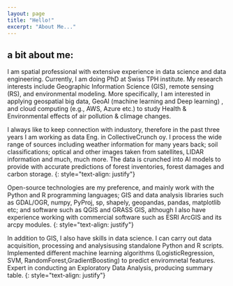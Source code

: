 ```yaml
---
layout: page
title: "Hello!"
excerpt: "About Me..."
---
```


## a bit about me:
I am spatial professional with extensive experience in data science and data engineering. Currently, I am doing PhD at Swiss TPH institute. My research interests include Geographic Information Science (GIS), remote sensing (RS), and environmental modeling. More specifically, I am interested in applying geospatial big data, GeoAI (machine learning and Deep learning) , and cloud computing (e.g., AWS, Azure etc.) to study Health & Environmental effects of air pollution & climage changes.

I always like to keep connection with industory, therefore in the past three years I am working as data Eng. in CollectiveCrunch oy. I process the wide range of sources including weather information for many years back; soil classifications; optical and other images taken from satellites, LIDAR information and much, much more. The data is crunched into AI models to provide with accurate predictions of forest inventories, forest damages and carbon storage.
{: style="text-align: justify"}

Open-source technologies are my preference, and mainly work with the Python and R programming languages; GIS and data analysis libraries such as GDAL/OGR, numpy, PyProj, sp, shapely, geopandas, pandas, matplotlib etc; and software such as QGIS and GRASS GIS, although I also have experience working with commercial software such as ESRI ArcGIS and its arcpy modules.
{: style="text-align: justify"}

In addition to GIS, I also have skills in data science. I can carry out data acquisition, processing and analysisusing standalone Python and R scripts. Implemented different machine learning algorithms (LogisticRegression, SVM, RandomForest,GradientBoosting) to predict enviromnetal features. Expert in conducting an Exploratory Data Analysis, producing summary table.
{: style="text-align: justify"}
